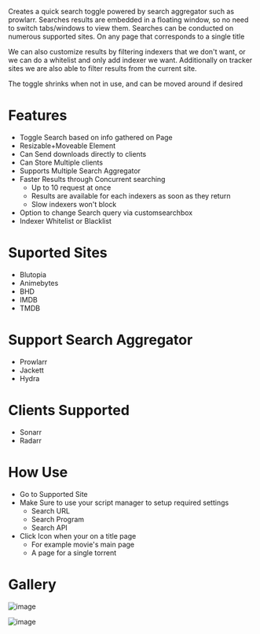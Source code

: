 Creates a quick search toggle powered by search aggregator such as prowlarr. Searches results are embedded in a floating window, so no need to switch tabs/windows to view them.  Searches can be conducted on numerous supported sites. On any page that corresponds to a single title

We can also customize results by filtering indexers that we don't want, or we can do a whitelist and only add indexer we want. Additionally on tracker sites we are also able to filter results from the current site. 

The toggle shrinks when not in use, and can be moved around if desired

# Features
* Toggle Search based on info gathered on Page
* Resizable+Moveable Element
* Can Send downloads directly to clients
* Can Store Multiple clients 
* Supports Multiple Search Aggregator
* Faster Results through Concurrent searching
  - Up to 10 request at once
  - Results are available for each indexers as soon as they return
  - Slow indexers won't block
* Option to change Search query via customsearchbox
* Indexer Whitelist or Blacklist




# Suported Sites
* Blutopia
* Animebytes
* BHD
* IMDB
* TMDB

 # Support Search Aggregator
* Prowlarr
* Jackett
* Hydra

# Clients Supported
* Sonarr
* Radarr

# How Use
* Go to Supported Site
* Make Sure to use your script manager to setup required settings
  * Search URL
  * Search Program
  * Search API
 * Click Icon when your on a title page
    * For example movie's main page
    * A page for a single torrent
    
# Gallery 

![image](https://user-images.githubusercontent.com/109320934/197426136-949dd2fb-4888-4429-9dc6-7baeaa3f5a75.png)

![image](https://user-images.githubusercontent.com/109320934/197426269-fcc31092-fb47-49ac-b81e-1150fcf48e69.png)





